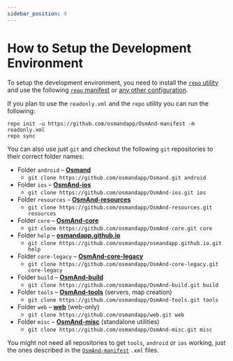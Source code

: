 ```yaml
---
sidebar_position: 4
---
```


# How to Setup the Development Environment


To setup the development environment, you need to install the [`repo` utility](https://source.android.com/setup/develop#repo) and use the following [`repo` manifest](https://github.com/osmandapp/OsmAnd-manifest/blob/master/readonly.xml) or [any other configuration](https://github.com/osmandapp/OsmAnd-manifest).


If you plan to use the `readonly.xml` and the `repo` utility you can run the following:

```
repo init -u https://github.com/osmandapp/OsmAnd-manifest -m readonly.xml
repo sync
```

You can also use just `git` and checkout the following `git` repositories to their correct folder names:
* Folder `android` – **[Osmand](https://github.com/osmandapp/Osmand.git)**
    * ```git clone https://github.com/osmandapp/Osmand.git android```
* Folder `ios` – **[OsmAnd-ios](https://github.com/osmandapp/OsmAnd-ios.git)**
    * ```git clone https://github.com/osmandapp/OsmAnd-ios.git ios```
* Folder `resources` – **[OsmAnd-resources](https://github.com/osmandapp/OsmAnd-resources.git)**
    * ```git clone https://github.com/osmandapp/OsmAnd-resources.git resources```
* Folder `core` – **[OsmAnd-core](https://github.com/osmandapp/OsmAnd-core.git)**
    * ```git clone https://github.com/osmandapp/OsmAnd-core.git core```
* Folder `help` – **[osmandapp.github.io](https://github.com/osmandapp/osmandapp.github.io.git)** 
    * ```git clone https://github.com/osmandapp/osmandapp.github.io.git help```
* Folder `core-legacy` – **[OsmAnd-core-legacy](https://github.com/osmandapp/OsmAnd-core-legacy.git)** 
    * ```git clone https://github.com/osmandapp/OsmAnd-core-legacy.git core-legacy```
* Folder `build` – **[OsmAnd-build](https://github.com/osmandapp/OsmAnd-build.git)**
    * ```git clone https://github.com/osmandapp/OsmAnd-build.git build```
* Folder `tools` – **[OsmAnd-tools](https://github.com/osmandapp/OsmAnd-tools.git)** (servers, map creation)
    * ```git clone https://github.com/osmandapp/OsmAnd-tools.git tools```
* Folder `web` – **[web](https://github.com/osmandapp/web.git)** (web-only)
    * ```git clone https://github.com/osmandapp/web.git web```
* Folder `misc` – **[OsmAnd-misc](https://github.com/osmandapp/OsmAnd-misc.git)** (standalone utilities)
    * ```git clone https://github.com/osmandapp/OsmAnd-misc.git misc```


You might not need all repositories to get `tools`, `android` or `ios` working, just the ones described in the [`OsmAnd-manifest`](https://github.com/osmandapp/OsmAnd-manifest) `.xml` files.
